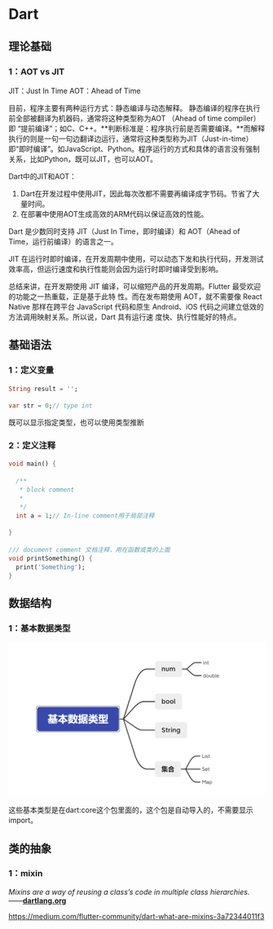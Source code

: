 # Dart

## 理论基础

### 1：AOT vs JIT

JIT：Just In Time
AOT：Ahead of Time

目前，程序主要有两种运行方式：静态编译与动态解释。
静态编译的程序在执行前全部被翻译为机器码，通常将这种类型称为AOT （Ahead of time compiler）即 “提前编译”；如C、C++。**判断标准是：程序执行前是否需要编译。**而解释执行的则是一句一句边翻译边运行，通常将这种类型称为JIT（Just-in-time）即“即时编译”。如JavaScript、Python。程序运行的方式和具体的语言没有强制关系，比如Python，既可以JIT，也可以AOT。

Dart中的JIT和AOT：

1. Dart在开发过程中使用JIT，因此每次改都不需要再编译成字节码。节省了大量时间。
2. 在部署中使用AOT生成高效的ARM代码以保证高效的性能。

Dart 是少数同时支持 JIT（Just In Time，即时编译）和 AOT（Ahead of Time，运行前编译）的语言之一。

JIT 在运行时即时编译，在开发周期中使用，可以动态下发和执行代码，开发测试效率高，但运行速度和执行性能则会因为运行时即时编译受到影响。

总结来讲，在开发期使用 JIT 编译，可以缩短产品的开发周期。Flutter 最受欢迎的功能之一热重载，正是基于此特 性。而在发布期使用 AOT，就不需要像 React Native 那样在跨平台 JavaScript 代码和原生 Android、iOS 代码之间建立低效的方法调用映射关系。所以说，Dart 具有运行速 度快、执行性能好的特点。

## 基础语法

### 1：定义变量

```dart
String result = '';

var str = 0;// type int
```

既可以显示指定类型，也可以使用类型推断

### 2：定义注释

```dart
void main() {

  /**
   * block comment
   * 
   */
  int a = 1;// In-line comment用于局部注释

}

/// document comment 文档注释，用在函数或类的上面
void printSomething() {
  print('Something');
}
```



## 数据结构

### 1：基本数据类型

<img src="../img/dart基本数据类型.png" style="zoom:50%;" />



这些基本类型是在dart:core这个包里面的，这个包是自动导入的，不需要显示import。





## 类的抽象

### 1：mixin

*Mixins are a way of reusing a class’s code in multiple class hierarchies.* ——[**dartlang.org**](https://www.dartlang.org/guides/language/language-tour#adding-features-to-a-class-mixins)

https://medium.com/flutter-community/dart-what-are-mixins-3a72344011f3



